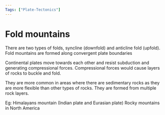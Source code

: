 ```yaml
---
Tags: ["Plate-Tectonics"]
---
```

# Fold mountains
There are two types of folds, syncline (downfold) and anticline fold (upfold).
Fold mountains are formed along convergent plate boundaries

Continental plates move towards each other and resist subduction and generating compressional forces.
Compressional forces would cause layers of rocks to buckle and fold.

They are more common in areas where there are sedimentary rocks as they are more flexible than other types of rocks. They are formed from multiple rock layers.

Eg: Himalayans mountain (Indian plate and Eurasian plate)
	Rocky mountains in North America
